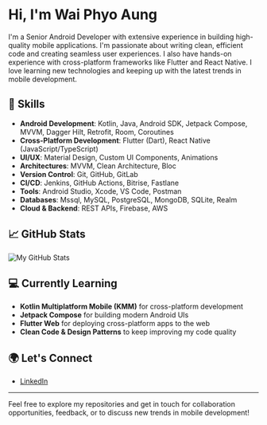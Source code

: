 # Hi, I'm Wai Phyo Aung

I'm a Senior Android Developer with extensive experience in building high-quality mobile applications. I'm passionate about writing clean, efficient code and creating seamless user experiences. I also have hands-on experience with cross-platform frameworks like Flutter and React Native. I love learning new technologies and keeping up with the latest trends in mobile development.

## 🔧 Skills

- **Android Development**: Kotlin, Java, Android SDK, Jetpack Compose, MVVM, Dagger Hilt, Retrofit, Room, Coroutines
- **Cross-Platform Development**: Flutter (Dart), React Native (JavaScript/TypeScript)
- **UI/UX**: Material Design, Custom UI Components, Animations
- **Architectures**: MVVM, Clean Architecture, Bloc
- **Version Control**: Git, GitHub, GitLab
- **CI/CD**: Jenkins, GitHub Actions, Bitrise, Fastlane
- **Tools**: Android Studio, Xcode, VS Code, Postman
- **Databases**: Mssql, MySQL, PostgreSQL, MongoDB, SQLite, Realm
- **Cloud & Backend**: REST APIs, Firebase, AWS

## 📈 GitHub Stats

![My GitHub Stats](https://github-readme-stats.vercel.app/api?username=waisky&show_icons=true&count_private=true&hide=prs&theme=radical)

## 💻 Currently Learning

- **Kotlin Multiplatform Mobile (KMM)** for cross-platform development
- **Jetpack Compose** for building modern Android UIs
- **Flutter Web** for deploying cross-platform apps to the web
- **Clean Code & Design Patterns** to keep improving my code quality

## 🌍 Let's Connect

- [LinkedIn](https://www.linkedin.com/in/mrwaiphyoaung)

---

Feel free to explore my repositories and get in touch for collaboration opportunities, feedback, or to discuss new trends in mobile development!

